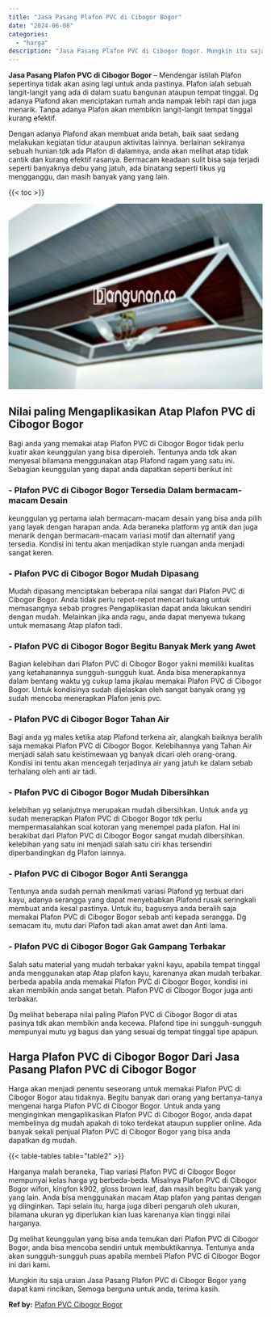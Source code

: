 ```yaml
---
title: "Jasa Pasang Plafon PVC di Cibogor Bogor"
date: "2024-06-08"
categories: 
  - "harga"
description: "Jasa Pasang Plafon PVC di Cibogor Bogor. Mungkin itu saja uraian Jasa Pasang Plafon PVC di Cibogor Bogor yang dapat kami rincikan, Semoga berguna untuk anda,..."
---
```


**Jasa Pasang Plafon PVC di Cibogor Bogor** – Mendengar istilah Plafon sepertinya tidak akan asing lagi untuk anda pastinya. Plafon ialah sebuah langit-langit yang ada di dalam suatu bangunan ataupun tempat tinggal. Dg adanya Plafond akan menciptakan rumah anda nampak lebih rapi dan juga menarik. Tanpa adanya Plafon akan membikin langit-langit tempat tinggal kurang efektif.

Dengan adanya Plafond akan membuat anda betah, baik saat sedang melakukan kegiatan tidur ataupun aktivitas lainnya. berlainan sekiranya sebuah hunian tdk ada Plafon di dalamnya, anda akan melihat atap tidak cantik dan kurang efektif rasanya. Bermacam keadaan sulit bisa saja terjadi seperti banyaknya debu yang jatuh, ada binatang seperti tikus yg mengganggu, dan masih banyak yang yang lain.

{{< toc >}}

![Jasa Pasang Plafon PVC di Cibogor Bogor](/images/flafond-pvc-murah21.png)

## Nilai paling Mengaplikasikan Atap Plafon PVC di Cibogor Bogor

Bagi anda yang memakai atap Plafon PVC di Cibogor Bogor tidak perlu kuatir akan keunggulan yang bisa diperoleh. Tentunya anda tdk akan menyesal bilamana menggunakan atap Plafond ragam yang satu ini. Sebagian keunggulan yang dapat anda dapatkan seperti berikut ini:

### \- Plafon PVC di Cibogor Bogor Tersedia Dalam bermacam-macam Desain

keunggulan yg pertama ialah bermacam-macam desain yang bisa anda pilih yang layak dengan harapan anda. Ada beraneka platform yg antik dan juga menarik dengan bermacam-macam variasi motif dan alternatif yang tersedia. Kondisi ini tentu akan menjadikan style ruangan anda menjadi sangat keren.

### \- Plafon PVC di Cibogor Bogor Mudah Dipasang

Mudah dipasang menciptakan beberapa nilai sangat dari Plafon PVC di Cibogor Bogor. Anda tidak perlu repot-repot mencari tukang untuk memasangnya sebab progres Pengaplikasian dapat anda lakukan sendiri dengan mudah. Melainkan jika anda ragu, anda dapat menyewa tukang untuk memasang Atap plafon tadi.

### \- Plafon PVC di Cibogor Bogor Begitu Banyak Merk yang Awet

Bagian kelebihan dari Plafon PVC di Cibogor Bogor yakni memiliki kualitas yang ketahanannya sungguh-sungguh kuat. Anda bisa menerapkannya dalam bentang waktu yg cukup lama jikalau memakai Plafon PVC di Cibogor Bogor. Untuk kondisinya sudah dijelaskan oleh sangat banyak orang yg sudah mencoba menerapkan Plafon jenis pvc.

### \- Plafon PVC di Cibogor Bogor Tahan Air

Bagi anda yg males ketika atap Plafond terkena air, alangkah baiknya beralih saja memakai Plafon PVC di Cibogor Bogor. Kelebihannya yang Tahan Air menjadi salah satu keistimewaan yg banyak dicari oleh orang-orang. Kondisi ini tentu akan mencegah terjadinya air yang jatuh ke dalam sebab terhalang oleh anti air tadi.

### \- Plafon PVC di Cibogor Bogor Mudah Dibersihkan

kelebihan yg selanjutnya merupakan mudah dibersihkan. Untuk anda yg sudah menerapkan Plafon PVC di Cibogor Bogor tdk perlu mempermasalahkan soal kotoran yang menempel pada plafon. Hal ini berakibat dari Plafon PVC di Cibogor Bogor sangat mudah dibersihkan. kelebihan yang satu ini menjadi salah satu ciri khas tersendiri diperbandingkan dg Plafon lainnya.

### \- Plafon PVC di Cibogor Bogor Anti Serangga

Tentunya anda sudah pernah menikmati variasi Plafond yg terbuat dari kayu, adanya serangga yang dapat menyebabkan Plafond rusak seringkali membuat anda kesal pastinya. Untuk itu, bagusnya anda beralih saja memakai Plafon PVC di Cibogor Bogor sebab anti kepada serangga. Dg semacam itu, mutu dari Plafon tadi akan amat awet dan Anti lama.

### \- Plafon PVC di Cibogor Bogor Gak Gampang Terbakar

Salah satu material yang mudah terbakar yakni kayu, apabila tempat tinggal anda menggunakan atap Atap plafon kayu, karenanya akan mudah terbakar. berbeda apabila anda memakai Plafon PVC di Cibogor Bogor, kondisi ini akan membikin anda sangat betah. Plafon PVC di Cibogor Bogor juga anti terbakar.

Dg melihat beberapa nilai paling Plafon PVC di Cibogor Bogor di atas pasinya tdk akan membikin anda kecewa. Plafond tipe ini sungguh-sungguh mempunyai mutu yg bagus dan yang sesuai dg tempat tinggal tipe apapun.

## Harga Plafon PVC di Cibogor Bogor Dari Jasa Pasang Plafon PVC di Cibogor Bogor

Harga akan menjadi penentu seseorang untuk memakai Plafon PVC di Cibogor Bogor atau tidaknya. Begitu banyak dari orang yang bertanya-tanya mengenai harga Plafon PVC di Cibogor Bogor. Untuk anda yang menginginkan mengaplikasikan Plafon PVC di Cibogor Bogor, anda dapat membelinya dg mudah apakah di toko terdekat ataupun supplier online. Ada banyak sekali penjual Plafon PVC di Cibogor Bogor yang bisa anda dapatkan dg mudah.

{{< table-tables table="table2" >}}

Harganya malah beraneka, Tiap variasi Plafon PVC di Cibogor Bogor mempunyai kelas harga yg berbeda-beda. Misalnya Plafon PVC di Cibogor Bogor wifon, kingfon k902, gloss brown leaf, dan masih begitu banyak yang yang lain. Anda bisa menggunakan macam Atap plafon yang pantas dengan yg diinginkan. Tapi selain itu, harga juga diberi pengaruh oleh ukuran, bilamana ukuran yg diperlukan kian luas karenanya kian tinggi nilai harganya.

Dg melihat keunggulan yang bisa anda temukan dari Plafon PVC di Cibogor Bogor, anda bisa mencoba sendiri untuk membuktikannya. Tentunya anda akan sungguh-sungguh puas apabila membeli Plafon PVC di Cibogor Bogor ini dari kami.

Mungkin itu saja uraian Jasa Pasang Plafon PVC di Cibogor Bogor yang dapat kami rincikan, Semoga berguna untuk anda, terima kasih.

**Ref by:** [Plafon PVC Cibogor Bogor](https://id.wikipedia.org/wiki/Plafon)
